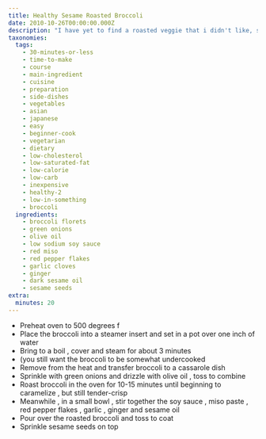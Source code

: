 ```yaml
---
title: Healthy Sesame Roasted Broccoli
date: 2010-10-26T00:00:00.000Z
description: "I have yet to find a roasted veggie that i didn't like, so i am constantly playing with healthy, low calorie sauces and seasonings for them.  i came up with this last night to accompany linmarie's recipe #45809 and sue lau's recipe #38748.  i think it would be just as good with green beans (though the cooking time would need to be decreased slightly).  also, if you prefer a sweeter sauce, you could add a tablespoon of honey or brown sugar, as it is a fairly salty sauce as written.  if you want to reduce the fat and calories, you can omit the olive oil and simply spray the broccoli with cooking spray before roasting.\r\n\r\nnote: i love raw garlic flavor myself, but if 4 cloves seems like more raw garlic than you would like, trying stirring the garlic and ginger in with the broccoli before roasting as susie d brilliantly suggested!  :)"
taxonomies:
  tags:
    - 30-minutes-or-less
    - time-to-make
    - course
    - main-ingredient
    - cuisine
    - preparation
    - side-dishes
    - vegetables
    - asian
    - japanese
    - easy
    - beginner-cook
    - vegetarian
    - dietary
    - low-cholesterol
    - low-saturated-fat
    - low-calorie
    - low-carb
    - inexpensive
    - healthy-2
    - low-in-something
    - broccoli
  ingredients:
    - broccoli florets
    - green onions
    - olive oil
    - low sodium soy sauce
    - red miso
    - red pepper flakes
    - garlic cloves
    - ginger
    - dark sesame oil
    - sesame seeds
extra:
  minutes: 20
---
```

 - Preheat oven to 500 degrees f
 - Place the broccoli into a steamer insert and set in a pot over one inch of water
 - Bring to a boil , cover and steam for about 3 minutes
 - (you still want the broccoli to be somewhat undercooked
 - Remove from the heat and transfer broccoli to a cassarole dish
 - Sprinkle with green onions and drizzle with olive oil , toss to combine
 - Roast broccoli in the oven for 10-15 minutes until beginning to caramelize , but still tender-crisp
 - Meanwhile , in a small bowl , stir together the soy sauce , miso paste , red pepper flakes , garlic , ginger and sesame oil
 - Pour over the roasted broccoli and toss to coat
 - Sprinkle sesame seeds on top
